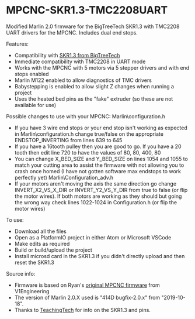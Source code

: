 # MPCNC-SKR1.3-TMC2208UART
Modified Marlin 2.0 firmware for the BigTreeTech SKR1.3 with TMC2208 UART drivers for the MPCNC. Includes dual end stops.

Features:
* Compatibility with <a href="https://www.aliexpress.com/item/32978749024.html?spm=a2g0s.9042311.0.0.27424c4d3UaNlG">SKR1.3 from BigTreeTech</a>
* Immediate compatibility with TMC2208 in UART mode
* Works with the MPCNC with 5 motors via 5 stepper drivers and with end stops enabled
* Marlin M122 enabled to allow diagnostics of TMC drivers
* Babystepping is enabled to allow slight Z changes when running a project
* Uses the heated bed pins as the "fake" extruder (so these are not available for use)

Possible changes to use with your MPCNC:
Marlin\configuration.h
* If you have 3 wire end stops or your end stop isn't working as expected in Marlin\configuration.h change true/false on the appropriate ENDSTOP_INVERTING from lines 639 to 645
* If you have a 16tooth pulley then you are good to go. If you have a 20 tooth then edit line 720 to have the values of 80, 80, 400, 80
* You can change X_BED_SIZE and Y_BED_SIZE on lines 1054 and 1055 to match your cutting area to assist the firmware with not allowing you to crash once homed (I have not gotten software max endstops to work perfectly yet)
Marlin\Configuration_adv.h
* If your motors aren't moving the axis the same direction go change INVERT_X2_VS_X_DIR or INVERT_Y2_VS_Y_DIR from true to false (or flip the motor wires). If both motors are working as they should but going the wrong way check lines 1022-1024 in Configuration.h (or flip the motor wires)

To use:
* Download all the files
* Open as a PlatformIO project in either Atom or Microsoft VSCode
* Make edits as required
* Build or build/upload the project
* Install microsd card in the SKR1.3 if you didn't directly upload and then reset the SKR1.3

Source info:
* Firmware is based on Ryan's <a href="https://www.v1engineering.com/marlin-firmware/">original MPCNC firmware</a> from V1Engineering 
* The version of Marlin 2.0.X used is "414D bugfix-2.0.x" from "2019-10-18".
* Thanks to <a href="https://www.youtube.com/channel/UCbgBDBrwsikmtoLqtpc59Bw">TeachingTech</a> for info on the SKR1.3 and pins.

